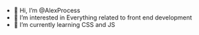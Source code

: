 - 👋 Hi, I’m @AlexProcess
- 👀 I’m interested in Everything related to front end development
- 🌱 I’m currently learning CSS and JS
<!---
AlexProcess/AlexProcess is a ✨ special ✨ repository because its `README.md` (this file) appears on your GitHub profile.
You can click the Preview link to take a look at your changes.
--->

